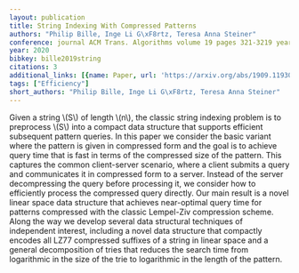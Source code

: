 ```yaml
---
layout: publication
title: String Indexing With Compressed Patterns
authors: "Philip Bille, Inge Li G\xF8rtz, Teresa Anna Steiner"
conference: journal ACM Trans. Algorithms volume 19 pages 321-3219 year 2023
year: 2020
bibkey: bille2019string
citations: 3
additional_links: [{name: Paper, url: 'https://arxiv.org/abs/1909.11930'}]
tags: ["Efficiency"]
short_authors: "Philip Bille, Inge Li G\xF8rtz, Teresa Anna Steiner"
---
```

Given a string \\(S\\) of length \\(n\\), the classic string indexing problem is to
preprocess \\(S\\) into a compact data structure that supports efficient subsequent
pattern queries. In this paper we consider the basic variant where the pattern
is given in compressed form and the goal is to achieve query time that is fast
in terms of the compressed size of the pattern. This captures the common
client-server scenario, where a client submits a query and communicates it in
compressed form to a server. Instead of the server decompressing the query
before processing it, we consider how to efficiently process the compressed
query directly. Our main result is a novel linear space data structure that
achieves near-optimal query time for patterns compressed with the classic
Lempel-Ziv compression scheme. Along the way we develop several data structural
techniques of independent interest, including a novel data structure that
compactly encodes all LZ77 compressed suffixes of a string in linear space and
a general decomposition of tries that reduces the search time from logarithmic
in the size of the trie to logarithmic in the length of the pattern.
